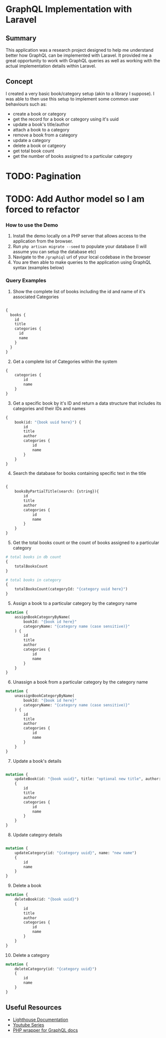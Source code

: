 # GraphQL Implementation with Laravel 

## Summary

This application was a research project designed to help me understand better how GraphQL can be implemented with Laravel. It provided me a great opportunity to work with GraphQL queries as well as working with the actual implementation details within Laravel. 

## Concept

I created a very basic book/category setup (akin to a library I suppose). I was able to then use this setup to implement some common user behaviours such as: 

- create a book or category
- get the record for a book or category using it's uuid
- update a book's title/author
- attach a book to a category
- remove a book from a category
- update a category
- delete a book or catgeory
- get total book count
- get the number of books assigned to a particular category

# TODO: Pagination
# TODO: Add Author model so I am forced to refactor


### How to use the Demo

1. Install the demo locally on a PHP server that allows access to the application from the browser. 
1. Run `php artisan migrate --seed` to populate your database (I will assume you can setup the database etc) 
1. Navigate to the `/graphiql` url of your local codebase in the browser
1. You are then able to make queries to the application using GraphQL syntax (examples below)


### Query Examples

1. Show the complete list of books including the id and name of it's associated Categories

```GraphQL

{
  books {
    id
    title
    categories {
      id
      name
    }
  }
}
```

2. Get a complete list of Categories within the system

```GraphQL
{
    categories {
        id
        name
    }
}
```

3. Get a specific book by it's ID and return a data structure that includes its categories and their IDs and names

```GraphQL
{
    book(id: "{book uuid here}") {
        id
        title
        author
        categories {
            id
            name
        }
    }
}
```

4. Search the database for books containing specific text in the title

```GraphQL

{
    booksByPartialTitle(search: {string}){
        id
        title
        author
        categories {
            id
            name
        }
    }
}

```

5. Get the total books count or the count of books assigned to a particular category

```GraphQL
# total books in db count
{
    totalBooksCount
}

# total books in category
{
    totalBooksCount(categoryId: "{category uuid here}")
}
```

5. Assign a book to a particular category by the category name

```GraphQL
mutation {
    assignBookCategoryByName(
        bookId: "{book id here}"
        categoryName: "{category name (case sensitive)}"
    ) {
        id
        title
        author
        categories {
            id
            name
        }
    } 
}

```

6. Unassign a book from a particular category by the category name

```GraphQL
mutation {
    unassignBookCategoryByName(
        bookId: "{book id here}"
        categoryName: "{category name (case sensitive)}"
    ) {
        id
        title
        author
        categories {
            id
            name
        }
    } 
}

```

7. Update a book's details

```GraphQL

mutation {
    updateBook(id: "{book uuid}", title: "optional new title", author: "optional new author")
    {
        id
        title
        author
        categories {
            id
            name
        }
    }
}

```

8. Update category details

```GraphQL

mutation {
    updateCategory(id: "{category uuid}", name: "new name")
    {
        id
        name
    }
}
```

9. Delete a book

```GraphQL
mutation {
    deleteBook(id: "{book uuid}")
    {
        id
        title
        author
        categories {
            id
            name
        }
    }
}

```

10. Delete a category

```GraphQL
mutation {
    deleteCategory(id: "{category uuid}")
    {
        id
        name
    }
}

```

## Useful Resources

- [Lighthouse Documentation](https://lighthouse-php.com/)
- [Youtube Series](https://www.youtube.com/playlist?list=PLEhEHUEU3x5qsA5JnRzhgOghrH9Vqz4cg)
- [PHP wrapper for GraphQL docs](https://webonyx.github.io/graphql-php/)
